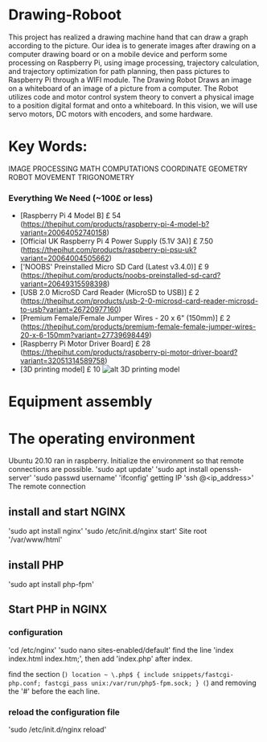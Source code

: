 # Drawing-Roboot

This project has realized a drawing machine hand that can draw a graph according to the picture. Our idea is to generate images after drawing on a computer drawing board or on a mobile device and perform some processing on Raspberry Pi, using image processing, trajectory calculation, and trajectory optimization for path planning, then pass pictures to Raspberry Pi through a WIFI module. The Drawing Robot Draws an image on a whiteboard of an image of a picture from a computer. The Robot utilizes code and motor control system theory to convert a physical image to a position digital format and onto a whiteboard. In this vision, we will use servo motors, DC motors with encoders, and some hardware.

# Key Words:
IMAGE PROCESSING 
MATH COMPUTATIONS
COORDINATE GEOMETRY
ROBOT MOVEMENT
TRIGONOMETRY

### Everything We Need (~100£ or less)
* [Raspberry Pi 4 Model B] 	£ 54 (https://thepihut.com/products/raspberry-pi-4-model-b?variant=20064052740158)
* [Official UK Raspberry Pi 4 Power Supply (5.1V 3A)]   £ 7.50  (https://thepihut.com/products/raspberry-pi-psu-uk?variant=20064004505662)
* ['NOOBS' Preinstalled Micro SD Card (Latest v3.4.0)]  £ 9     (https://thepihut.com/products/noobs-preinstalled-sd-card?variant=20649315598398)
* [USB 2.0 MicroSD Card Reader (MicroSD to USB)]  £ 2  (https://thepihut.com/products/usb-2-0-microsd-card-reader-microsd-to-usb?variant=26720977160)
* [Premium Female/Female Jumper Wires - 20 x 6" (150mm)]  £ 2  (https://thepihut.com/products/premium-female-female-jumper-wires-20-x-6-150mm?variant=27739698449)
* [Raspberry Pi Motor Driver Board]  £ 28  (https://thepihut.com/products/raspberry-pi-motor-driver-board?variant=32051314589758)
* [3D printing model] £ 10
![alt 3D printing model](http://www.lemonradio.cn/picture/pic1.jpg)

# Equipment assembly

# The operating environment
Ubuntu 20.10 ran in raspberry.
Initialize the environment so that remote connections are possible.
'sudo apt update'
'sudo apt install openssh-server'
'sudo passwd username'
'ifconfig' getting IP
'ssh <username>@<ip_address>' The remote connection
  
## install and start NGINX
'sudo apt install nginx'
'sudo /etc/init.d/nginx start'
Site root '/var/www/html'

## install PHP
'sudo apt install php-fpm'

## Start PHP in NGINX
### configuration
'cd /etc/nginx'
'sudo nano sites-enabled/default'
find the line 'index index.html index.htm;', then add 'index.php' after index.

find the section
(```)
location ~ \.php$ {
    include snippets/fastcgi-php.conf;
    fastcgi_pass unix:/var/run/php5-fpm.sock;
}
(```)
and removing the '#' before the each line.
### reload the configuration file
'sudo /etc/init.d/nginx reload'
